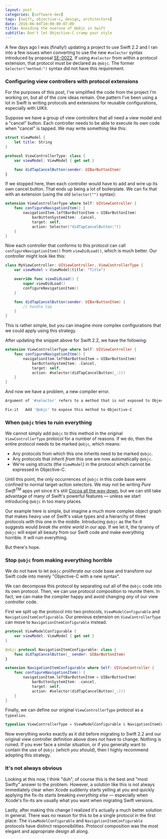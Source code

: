 ```yaml
---
layout: post
categories: [software-dev]
tags: [swift, objective-c, design, architecture]
date: 2016-06-04T10:00:00-07:00
title: Avoiding the overuse of @objc in Swift
subtitle: Don't let Objective-C cramp your style
---
```


A few days ago I was (finally!) updating a project to use Swift 2.2 and I ran into a few issues when converting to use the new `#selector` syntax introduced by proposal [SE-0022](https://github.com/apple/swift-evolution/blob/master/proposals/0022-objc-selectors.md). If using `#selector` from within a protocol extension, that protocol must be declared as `@objc`. The former `Selector("method:")` syntax did not have this requirement.

<!--excerpt-->

### Configuring view controllers with protocol extensions

For the purposes of this post, I've simplified the code from the project I'm working on, but all of the core ideas remain. One pattern I've been using a lot in Swift is writing protocols and extensions for reusable configurations, especially with UIKit.

Suppose we have a group of view controllers that all need a view model and a "cancel" button. Each controller needs to be able to execute its own code when "cancel" is tapped. We may write something like this:

```swift
struct ViewModel {
    let title: String
}

protocol ViewControllerType: class {
    var viewModel: ViewModel { get set }

    func didTapCancelButton(sender: UIBarButtonItem)
}
```

If we stopped here, then each controller would have to add and wire up its own cancel button. That ends up being a lot of boilerplate. We can fix that with an extension (using the old `Selector("")` syntax):

```swift
extension ViewControllerType where Self: UIViewController {
    func configureNavigationItem() {
        navigationItem.leftBarButtonItem = UIBarButtonItem(
            barButtonSystemItem: .Cancel,
            target: self,
            action: Selector("didTapCancelButton:"))
    }
}
```

Now each controller that conforms to this protocol can call `configureNavigationItem()` from `viewDidLoad()`, which is much better. Our controller might look like this:

```swift
class MyViewController: UIViewController, ViewControllerType {
    var viewModel = ViewModel(title: "Title")

    override func viewDidLoad() {
        super.viewDidLoad()
        configureNavigationItem()
    }

    func didTapCancelButton(sender: UIBarButtonItem) {
        // handle tap
    }
}
```


This is rather simple, but you can imagine more complex configurations that we could apply using this strategy.

After updating the snippet above for Swift 2.2, we have the following:

```swift
extension ViewControllerType where Self: UIViewController {
    func configureNavigationItem() {
        navigationItem.leftBarButtonItem = UIBarButtonItem(
            barButtonSystemItem: .Cancel,
            target: self,
            action: #selector(didTapCancelButton(_:)))
    }
}
```

And now we have a problem, a new compiler error.

```bash
Argument of '#selector' refers to a method that is not exposed to Objective-C.

Fix-it   Add '@objc' to expose this method to Objective-C
```

### When `@objc` tries to ruin everything

We cannot simply add `@objc` to this method in the original `ViewControllerType` protocol for a number of reasons. If we do, then the entire protocol needs to be marked `@objc`, which means:

- Any protocols from which this one inherits need to be marked `@objc`.
- Any protocols that *inherit from* this one are now automatically `@objc`.
- We're using structs (the `ViewModel`) in the protocol which cannot be expressed in Objective-C.

Until this point, the only occurrences of `@objc` in this code base were confined to normal target-action selectors. We may not be writing *Pure Swift<sup>TM</sup>* apps yet since it's still [Cocoa all the way down](http://inessential.com/2016/05/25/oldie_complains_about_the_old_old_ways), but we can still take advantage of many of Swift's powerful features &mdash; unless we start introducing `@objc` in too many places.

Our example here is simple, but imagine a much more complex object graph that makes heavy use of Swift's value types and a hierarchy of three protocols with this one in the middle. Introducing `@objc` as the fix-it suggests would *break the entire world* in our app. If we let it, the tyranny of `@objc` will expel all beauty from our Swift code and make everything horrible. It will ruin everything.

But there's hope.

### Stop `@objc` from making everything horrible

We do not have to let `@objc` proliferate our code base and transform our Swift code into merely "Objective-C with a new syntax".

We can decompose this protocol by separating out all of the `@objc` code into its own protocol. Then, we can use protocol composition to reunite them. In fact, we can make the compiler happy and avoid changing *any* of our view controller code.

First we split up the protocol into two protocols, `ViewModelConfigurable` and `NavigationItemConfigurable`. Our previous extension on `ViewControllerType` can move to `NavigationItemConfigurable` instead.

```swift
protocol ViewModelConfigurable {
    var viewModel: ViewModel { get set }
}

@objc protocol NavigationItemConfigurable: class {
    func didTapCancelButton(_ sender: UIBarButtonItem)
}

extension NavigationItemConfigurable where Self: UIViewController {
    func configureNavigationItem() {
        navigationItem.leftBarButtonItem = UIBarButtonItem(
            barButtonSystemItem: .cancel,
            target: self,
            action: #selector(didTapCancelButton(_:)))
    }
}
```

Finally, we can define our original `ViewControllerType` protocol as a `typealias`.

```swift
typealias ViewControllerType = ViewModelConfigurable & NavigationItemConfigurable
```

Now everything works exactly as it did before migrating to Swift 2.2 and our original view controller definition above does not have to change. Nothing is ruined. If you ever face a similar situation, or if you generally want to contain the use of `@objc` (*which you should*), then I highly recommend adopting this strategy.

### It's not always obvious

Looking at this now, I think "duh", of course this is the best and "most Swifty" answer to the problem. However, a solution like this is not always immediately clear when Xcode suddenly starts yelling at you and quickly applying the fix-its starts breaking *everything else* &mdash; especially when Xcode's fix-its are usually what you want when migrating Swift versions.

Lastly, after making this change I realized it's actually a much better solution in general. There was no reason for this to be a single protocol in the first place. The `ViewModelConfigurable` and `NavigationItemConfigurable` protocols have distinct responsibilities. Protocol composition was the most elegant and appropriate design all along.
